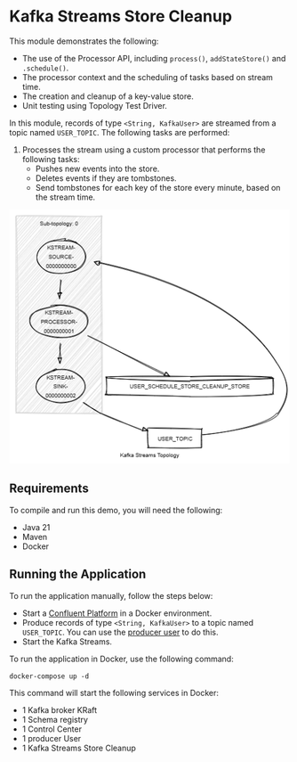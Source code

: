 # Kafka Streams Store Cleanup

This module demonstrates the following:

- The use of the Processor API, including `process()`, `addStateStore()` and `.schedule()`.
- The processor context and the scheduling of tasks based on stream time.
- The creation and cleanup of a key-value store.
- Unit testing using Topology Test Driver.

In this module, records of type `<String, KafkaUser>` are streamed from a topic named `USER_TOPIC`.
The following tasks are performed:

1. Processes the stream using a custom processor that performs the following tasks:
    - Pushes new events into the store.
    - Deletes events if they are tombstones.
    - Send tombstones for each key of the store every minute, based on the stream time.

![topology.png](topology.png)

## Requirements

To compile and run this demo, you will need the following:

- Java 21
- Maven
- Docker

## Running the Application

To run the application manually, follow the steps below:

- Start a [Confluent Platform](https://docs.confluent.io/platform/current/quickstart/ce-docker-quickstart.html#step-1-download-and-start-cp) in a Docker environment.
- Produce records of type `<String, KafkaUser>` to a topic named `USER_TOPIC`. You can use the [producer user](../specific-producers/kafka-streams-producer-user) to do this.
- Start the Kafka Streams.

To run the application in Docker, use the following command:

```console
docker-compose up -d
```

This command will start the following services in Docker:

- 1 Kafka broker KRaft
- 1 Schema registry
- 1 Control Center
- 1 producer User
- 1 Kafka Streams Store Cleanup
